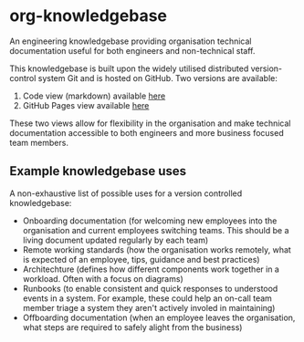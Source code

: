 # org-knowledgebase
An engineering knowledgebase providing organisation technical documentation useful for both engineers and non-technical staff.

This knowledgebase is built upon the widely utilised distributed version-control system Git and is hosted on GitHub. Two versions are available:

1. Code view (markdown) available [here](https://github.com/danpilch/org-knowledgebase/blob/master/README.md)
2. GitHub Pages view available [here](https://danpilch.github.io/org-knowledgebase/) 

These two views allow for flexibility in the organisation and make technical documentation accessible to both engineers and more business focused team members.

## Example knowledgebase uses

A non-exhaustive list of possible uses for a version controlled knowledgebase: 

- Onboarding documentation (for welcoming new employees into the organisation and current employees switching teams. This should be a living document updated regularly by each team)
- Remote working standards (how the organisation works remotely, what is expected of an employee, tips, guidance and best practices)
- Architechture (defines how different components work together in a workload. Often with a focus on diagrams) 
- Runbooks (to enable consistent and quick responses to understood events in a system. For example, these could help an on-call team member triage a system they aren't actively involed in maintaining) 
- Offboarding documentation (when an employee leaves the organisation, what steps are required to safely alight from the business)

